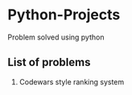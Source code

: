 # Python-Projects
Problem solved using python

## List of problems

1. Codewars style ranking system

